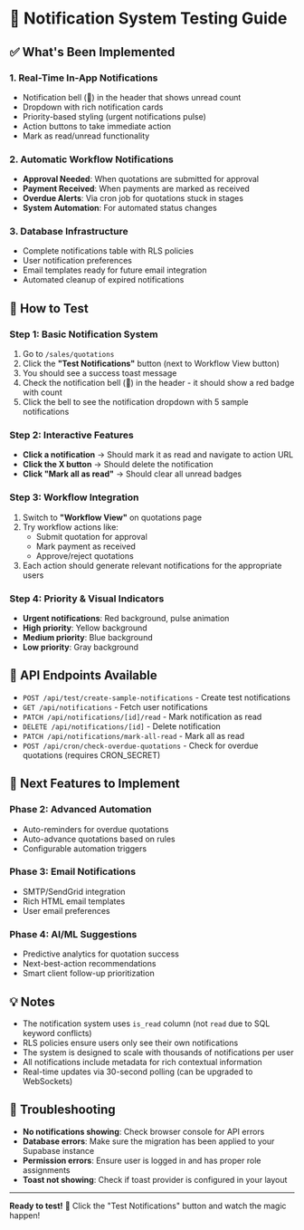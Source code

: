 # 🔔 Notification System Testing Guide

## ✅ What's Been Implemented

### 1. **Real-Time In-App Notifications**
- Notification bell (🔔) in the header that shows unread count
- Dropdown with rich notification cards
- Priority-based styling (urgent notifications pulse)
- Action buttons to take immediate action
- Mark as read/unread functionality

### 2. **Automatic Workflow Notifications** 
- **Approval Needed**: When quotations are submitted for approval
- **Payment Received**: When payments are marked as received
- **Overdue Alerts**: Via cron job for quotations stuck in stages
- **System Automation**: For automated status changes

### 3. **Database Infrastructure**
- Complete notifications table with RLS policies
- User notification preferences
- Email templates ready for future email integration
- Automated cleanup of expired notifications

## 🧪 How to Test

### **Step 1: Basic Notification System**
1. Go to `/sales/quotations` 
2. Click the **"Test Notifications"** button (next to Workflow View button)
3. You should see a success toast message
4. Check the notification bell (🔔) in the header - it should show a red badge with count
5. Click the bell to see the notification dropdown with 5 sample notifications

### **Step 2: Interactive Features**
- **Click a notification** → Should mark it as read and navigate to action URL
- **Click the X button** → Should delete the notification
- **Click "Mark all as read"** → Should clear all unread badges

### **Step 3: Workflow Integration** 
1. Switch to **"Workflow View"** on quotations page
2. Try workflow actions like:
   - Submit quotation for approval
   - Mark payment as received
   - Approve/reject quotations
3. Each action should generate relevant notifications for the appropriate users

### **Step 4: Priority & Visual Indicators**
- **Urgent notifications**: Red background, pulse animation
- **High priority**: Yellow background
- **Medium priority**: Blue background  
- **Low priority**: Gray background

## 🔧 API Endpoints Available

- `POST /api/test/create-sample-notifications` - Create test notifications
- `GET /api/notifications` - Fetch user notifications
- `PATCH /api/notifications/[id]/read` - Mark notification as read
- `DELETE /api/notifications/[id]` - Delete notification
- `PATCH /api/notifications/mark-all-read` - Mark all as read
- `POST /api/cron/check-overdue-quotations` - Check for overdue quotations (requires CRON_SECRET)

## 🚀 Next Features to Implement

### **Phase 2: Advanced Automation**
- Auto-reminders for overdue quotations
- Auto-advance quotations based on rules
- Configurable automation triggers

### **Phase 3: Email Notifications**
- SMTP/SendGrid integration
- Rich HTML email templates
- User email preferences

### **Phase 4: AI/ML Suggestions**
- Predictive analytics for quotation success
- Next-best-action recommendations
- Smart client follow-up prioritization

## 💡 Notes

- The notification system uses `is_read` column (not `read` due to SQL keyword conflicts)
- RLS policies ensure users only see their own notifications
- The system is designed to scale with thousands of notifications per user
- All notifications include metadata for rich contextual information
- Real-time updates via 30-second polling (can be upgraded to WebSockets)

## 🐛 Troubleshooting

- **No notifications showing**: Check browser console for API errors
- **Database errors**: Make sure the migration has been applied to your Supabase instance
- **Permission errors**: Ensure user is logged in and has proper role assignments
- **Toast not showing**: Check if toast provider is configured in your layout

---

**Ready to test!** 🎉 Click the "Test Notifications" button and watch the magic happen! 